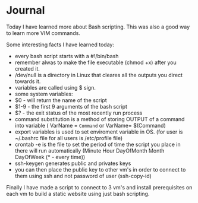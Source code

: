 # Journal

Today I have learned more about Bash scripting.
This was also a good way to learn more VIM commands.

Some interesting facts I have learned today:
-  every bash script starts with a #!/bin/bash
-  remember alwas to make the file executable (chmod +x) after you created it.
-  /dev/null is a directory in Linux that cleares all the outputs you direct towards it.
-  variables are called using $ sign.
-  some system variables:
  -  $0 - will return the name of the script
  -  $1-9 - the first 9 arguments of the bash script
  -  $? - the exit status of the most recently run process
-  command substitution is a method of storing OUTPUT of a command into variable ( VarName = `Command` or VarName= $(Command)
-  export variables is used to set enviroment variable in OS. (for user is ~/.bashrc file for all users is /etc/profile file)
-  crontab -e is the file to set the period of time the script you place in there will run automatically (Minute  Hour  DayOfMonth Month DayOfWeek (* - every time))
-  ssh-keygen generates public and privates keys
-  you can then place the public key to other vm's in order to connect to them using ssh and not password of user (ssh-copy-id)

Finally I have made a script to connect to 3 vm's and install prerequisites on each vm to build a static website using just bash scripting.
